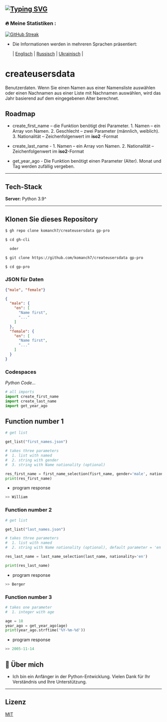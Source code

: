 [![Typing SVG](https://readme-typing-svg.herokuapp.com?color=%2336BCF7&lines=BENUTZER+DATEN+ERSTELLEN)](https://github.com/komanch7/createusersdata)
---

### 🔥 Meine Statistiken :
[![GitHub Streak](https://github-readme-streak-stats.herokuapp.com/?user=komanch7&theme=dark&background=0d1117)](https://github.com/komanch7/createusersdata/pulse)

- Die Informationen werden in mehreren Sprachen präsentiert:
    
    | [Englisch](https://github.com/komanch7/createusersdata/blob/main/README.md) |
    [Russisch](https://github.com/komanch7/createusersdata/blob/main/docs/README_RU.md) |
    [Ukrainisch](https://github.com/komanch7/createusersdata/blob/main/docs/README_UA.md) |

# createusersdata
Benutzerdaten. Wenn Sie einen Namen aus einer Namensliste auswählen oder einen Nachnamen aus einer Liste mit Nachnamen auswählen, wird das Jahr basierend auf dem eingegebenen Alter berechnet.

## Roadmap
- create_first_name – die Funktion benötigt drei Parameter. 1. Namen – ein Array von Namen. 2. Geschlecht – zwei Parameter (männlich, weiblich). 3. Nationalität – Zeichenfolgenwert im __iso2__ -Format

- create_last_name - 1. Namen – ein Array von Namen. 2. Nationalität – Zeichenfolgenwert im __iso2__-Format

- get_year_ago - Die Funktion benötigt einen Parameter (Alter). Monat und Tag werden zufällig vergeben.

---
## Tech-Stack

**Server:** Python 3.9^

---

## Klonen Sie dieses Repository

```sh
$ gh repo clone komanch7/createusersdata gp-pro

$ cd gh-cli

  oder

$ git clone https://github.com/komanch7/createusersdata gp-pro

$ cd gp-pro
```



### JSON für Daten
```json
{"male", "female"}
```
```json
{
  "male": {
    "en": [
      "Name first",
      "..."
    ]
  },
  "female": {
    "en": [
      "Name first",
      "..."
    ]
  }
}
```

### Codespaces
_Python Code..._
```python
# all imports
import create_first_name
import create_last_name
import get_year_ago
```
## Function number 1
```python
# get list

get_list("first_names.json")

# takes three parameters
#  1. list with named
#  2. string with gender
#  3. string with Name nationality (optional)

res_first_name = first_name_selection(fisrt_name, gender='male', nationality='us')
print(res_first_name)
```
- program response
```python
>> William
```
### Function number 2
```python
# get list

get_list("last_names.json")

# takes three parameters
#  1. list with named
#  2. string with Name nationality (optional), default parameter = 'en'

res_last_name = last_name_selection(last_name, nationality='en')

print(res_last_name)
```
- program response
```python
>> Berger
```
### Function number 3
```python
# takes one parameter
#  1. integer with age

age = 18
year_ago = get_year_ago(age)
print(year_ago.strftime('%Y-%m-%d'))
```
- program response
```python
>> 2005-11-14
```

## 🚀 Über mich
- Ich bin ein Anfänger in der Python-Entwicklung. Vielen Dank für Ihr Verständnis und Ihre Unterstützung.
---

## Lizenz
[MIT](https://github.com/komanch7/createusersdata/LICENSE)